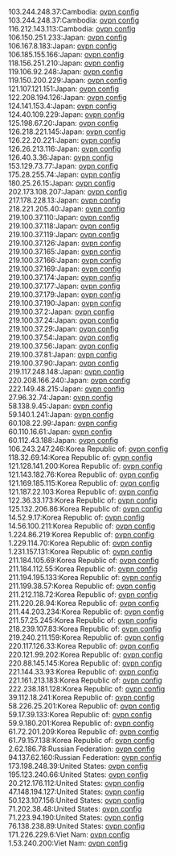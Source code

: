 103.244.248.37:Cambodia: [ovpn config](vpn/103_244_248_37.ovpn)  
103.244.248.37:Cambodia: [ovpn config](vpn/103_244_248_37.ovpn)  
116.212.143.113:Cambodia: [ovpn config](vpn/116_212_143_113.ovpn)  
106.150.251.233:Japan: [ovpn config](vpn/106_150_251_233.ovpn)  
106.167.8.183:Japan: [ovpn config](vpn/106_167_8_183.ovpn)  
106.185.155.166:Japan: [ovpn config](vpn/106_185_155_166.ovpn)  
118.156.251.210:Japan: [ovpn config](vpn/118_156_251_210.ovpn)  
119.106.92.248:Japan: [ovpn config](vpn/119_106_92_248.ovpn)  
119.150.200.229:Japan: [ovpn config](vpn/119_150_200_229.ovpn)  
121.107.121.151:Japan: [ovpn config](vpn/121_107_121_151.ovpn)  
122.208.194.126:Japan: [ovpn config](vpn/122_208_194_126.ovpn)  
124.141.153.4:Japan: [ovpn config](vpn/124_141_153_4.ovpn)  
124.40.109.229:Japan: [ovpn config](vpn/124_40_109_229.ovpn)  
125.198.67.20:Japan: [ovpn config](vpn/125_198_67_20.ovpn)  
126.218.221.145:Japan: [ovpn config](vpn/126_218_221_145.ovpn)  
126.22.20.221:Japan: [ovpn config](vpn/126_22_20_221.ovpn)  
126.26.213.116:Japan: [ovpn config](vpn/126_26_213_116.ovpn)  
126.40.3.36:Japan: [ovpn config](vpn/126_40_3_36.ovpn)  
153.129.73.77:Japan: [ovpn config](vpn/153_129_73_77.ovpn)  
175.28.255.74:Japan: [ovpn config](vpn/175_28_255_74.ovpn)  
180.25.26.15:Japan: [ovpn config](vpn/180_25_26_15.ovpn)  
202.173.108.207:Japan: [ovpn config](vpn/202_173_108_207.ovpn)  
217.178.228.13:Japan: [ovpn config](vpn/217_178_228_13.ovpn)  
218.221.205.40:Japan: [ovpn config](vpn/218_221_205_40.ovpn)  
219.100.37.110:Japan: [ovpn config](vpn/219_100_37_110.ovpn)  
219.100.37.118:Japan: [ovpn config](vpn/219_100_37_118.ovpn)  
219.100.37.119:Japan: [ovpn config](vpn/219_100_37_119.ovpn)  
219.100.37.126:Japan: [ovpn config](vpn/219_100_37_126.ovpn)  
219.100.37.165:Japan: [ovpn config](vpn/219_100_37_165.ovpn)  
219.100.37.166:Japan: [ovpn config](vpn/219_100_37_166.ovpn)  
219.100.37.169:Japan: [ovpn config](vpn/219_100_37_169.ovpn)  
219.100.37.174:Japan: [ovpn config](vpn/219_100_37_174.ovpn)  
219.100.37.177:Japan: [ovpn config](vpn/219_100_37_177.ovpn)  
219.100.37.179:Japan: [ovpn config](vpn/219_100_37_179.ovpn)  
219.100.37.190:Japan: [ovpn config](vpn/219_100_37_190.ovpn)  
219.100.37.2:Japan: [ovpn config](vpn/219_100_37_2.ovpn)  
219.100.37.24:Japan: [ovpn config](vpn/219_100_37_24.ovpn)  
219.100.37.29:Japan: [ovpn config](vpn/219_100_37_29.ovpn)  
219.100.37.54:Japan: [ovpn config](vpn/219_100_37_54.ovpn)  
219.100.37.56:Japan: [ovpn config](vpn/219_100_37_56.ovpn)  
219.100.37.81:Japan: [ovpn config](vpn/219_100_37_81.ovpn)  
219.100.37.90:Japan: [ovpn config](vpn/219_100_37_90.ovpn)  
219.117.248.148:Japan: [ovpn config](vpn/219_117_248_148.ovpn)  
220.208.166.240:Japan: [ovpn config](vpn/220_208_166_240.ovpn)  
222.149.48.215:Japan: [ovpn config](vpn/222_149_48_215.ovpn)  
27.96.32.74:Japan: [ovpn config](vpn/27_96_32_74.ovpn)  
58.138.9.45:Japan: [ovpn config](vpn/58_138_9_45.ovpn)  
59.140.1.241:Japan: [ovpn config](vpn/59_140_1_241.ovpn)  
60.108.22.99:Japan: [ovpn config](vpn/60_108_22_99.ovpn)  
60.110.16.61:Japan: [ovpn config](vpn/60_110_16_61.ovpn)  
60.112.43.188:Japan: [ovpn config](vpn/60_112_43_188.ovpn)  
106.243.247.246:Korea Republic of: [ovpn config](vpn/106_243_247_246.ovpn)  
118.32.69.14:Korea Republic of: [ovpn config](vpn/118_32_69_14.ovpn)  
121.128.141.200:Korea Republic of: [ovpn config](vpn/121_128_141_200.ovpn)  
121.143.182.76:Korea Republic of: [ovpn config](vpn/121_143_182_76.ovpn)  
121.169.185.115:Korea Republic of: [ovpn config](vpn/121_169_185_115.ovpn)  
121.187.22.103:Korea Republic of: [ovpn config](vpn/121_187_22_103.ovpn)  
122.36.33.173:Korea Republic of: [ovpn config](vpn/122_36_33_173.ovpn)  
125.132.206.86:Korea Republic of: [ovpn config](vpn/125_132_206_86.ovpn)  
14.52.9.17:Korea Republic of: [ovpn config](vpn/14_52_9_17.ovpn)  
14.56.100.211:Korea Republic of: [ovpn config](vpn/14_56_100_211.ovpn)  
1.224.86.219:Korea Republic of: [ovpn config](vpn/1_224_86_219.ovpn)  
1.229.114.70:Korea Republic of: [ovpn config](vpn/1_229_114_70.ovpn)  
1.231.157.131:Korea Republic of: [ovpn config](vpn/1_231_157_131.ovpn)  
211.184.105.69:Korea Republic of: [ovpn config](vpn/211_184_105_69.ovpn)  
211.184.112.55:Korea Republic of: [ovpn config](vpn/211_184_112_55.ovpn)  
211.194.195.133:Korea Republic of: [ovpn config](vpn/211_194_195_133.ovpn)  
211.199.38.57:Korea Republic of: [ovpn config](vpn/211_199_38_57.ovpn)  
211.212.118.72:Korea Republic of: [ovpn config](vpn/211_212_118_72.ovpn)  
211.220.28.94:Korea Republic of: [ovpn config](vpn/211_220_28_94.ovpn)  
211.44.203.234:Korea Republic of: [ovpn config](vpn/211_44_203_234.ovpn)  
211.57.25.245:Korea Republic of: [ovpn config](vpn/211_57_25_245.ovpn)  
218.239.107.83:Korea Republic of: [ovpn config](vpn/218_239_107_83.ovpn)  
219.240.211.159:Korea Republic of: [ovpn config](vpn/219_240_211_159.ovpn)  
220.117.126.33:Korea Republic of: [ovpn config](vpn/220_117_126_33.ovpn)  
220.121.99.202:Korea Republic of: [ovpn config](vpn/220_121_99_202.ovpn)  
220.88.145.145:Korea Republic of: [ovpn config](vpn/220_88_145_145.ovpn)  
221.144.33.93:Korea Republic of: [ovpn config](vpn/221_144_33_93.ovpn)  
221.161.213.183:Korea Republic of: [ovpn config](vpn/221_161_213_183.ovpn)  
222.238.181.128:Korea Republic of: [ovpn config](vpn/222_238_181_128.ovpn)  
39.112.18.241:Korea Republic of: [ovpn config](vpn/39_112_18_241.ovpn)  
58.226.25.201:Korea Republic of: [ovpn config](vpn/58_226_25_201.ovpn)  
59.17.39.133:Korea Republic of: [ovpn config](vpn/59_17_39_133.ovpn)  
59.9.180.201:Korea Republic of: [ovpn config](vpn/59_9_180_201.ovpn)  
61.72.201.209:Korea Republic of: [ovpn config](vpn/61_72_201_209.ovpn)  
61.79.157.138:Korea Republic of: [ovpn config](vpn/61_79_157_138.ovpn)  
2.62.186.78:Russian Federation: [ovpn config](vpn/2_62_186_78.ovpn)  
94.137.62.160:Russian Federation: [ovpn config](vpn/94_137_62_160.ovpn)  
173.198.248.39:United States: [ovpn config](vpn/173_198_248_39.ovpn)  
195.123.240.66:United States: [ovpn config](vpn/195_123_240_66.ovpn)  
20.212.176.112:United States: [ovpn config](vpn/20_212_176_112.ovpn)  
47.148.194.127:United States: [ovpn config](vpn/47_148_194_127.ovpn)  
50.123.107.156:United States: [ovpn config](vpn/50_123_107_156.ovpn)  
71.202.38.48:United States: [ovpn config](vpn/71_202_38_48.ovpn)  
71.223.94.190:United States: [ovpn config](vpn/71_223_94_190.ovpn)  
76.138.238.89:United States: [ovpn config](vpn/76_138_238_89.ovpn)  
171.226.229.6:Viet Nam: [ovpn config](vpn/171_226_229_6.ovpn)  
1.53.240.200:Viet Nam: [ovpn config](vpn/1_53_240_200.ovpn)  
